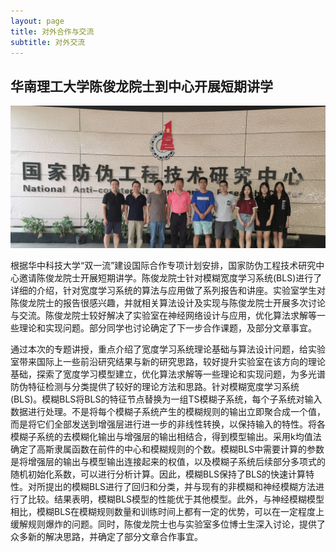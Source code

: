 ```yaml
---
layout: page
title: 对外合作与交流
subtitle: 对外交流
---
```

<!--
 * @Author: Conghao Wong
 * @Date: 2023-03-08 19:13:03
 * @LastEditors: Conghao Wong
 * @LastEditTime: 2023-03-12 10:34:44
 * @Description: file content
 * @Github: https://cocoon2wong.github.io
 * Copyright 2023 Conghao Wong, All Rights Reserved.
-->

## 华南理工大学陈俊龙院士到中心开展短期讲学

<div align="center">
     <img src="/assets/img/cooperations/posts/0-0.jpg">
</div>

根据华中科技大学“双一流”建设国际合作专项计划安排，国家防伪工程技术研究中心邀请陈俊龙院士开展短期讲学。陈俊龙院士针对模糊宽度学习系统(BLS)进行了详细的介绍，针对宽度学习系统的算法与应用做了系列报告和讲座。实验室学生对陈俊龙院士的报告很感兴趣，并就相关算法设计及实现与陈俊龙院士开展多次讨论与交流。陈俊龙院士较好解决了实验室在神经网络设计与应用，优化算法求解等一些理论和实现问题。部分同学也讨论确定了下一步合作课题，及部分文章事宜。

通过本次的专题讲授，重点介绍了宽度学习系统理论基础与算法设计问题，给实验室带来国际上一些前沿研究结果与新的研究思路，较好提升实验室在该方向的理论基础，探索了宽度学习模型建立，优化算法求解等一些理论和实现问题，为多光谱防伪特征检测与分类提供了较好的理论方法和思路。针对模糊宽度学习系统(BLS)。模糊BLS将BLS的特征节点替换为一组TS模糊子系统，每个子系统对输入数据进行处理。不是将每个模糊子系统产生的模糊规则的输出立即聚合成一个值，而是将它们全部发送到增强层进行进一步的非线性转换，以保持输入的特性。将各模糊子系统的去模糊化输出与增强层的输出相结合，得到模型输出。采用k均值法确定了高斯隶属函数在前件的中心和模糊规则的个数。模糊BLS中需要计算的参数是将增强层的输出与模型输出连接起来的权值，以及模糊子系统后续部分多项式的随机初始化系数，可以进行分析计算。因此，模糊BLS保持了BLS的快速计算特性。对所提出的模糊BLS进行了回归和分类，并与现有的非模糊和神经模糊方法进行了比较。结果表明，模糊BLS模型的性能优于其他模型。此外，与神经模糊模型相比，模糊BLS在模糊规则数量和训练时间上都有一定的优势，可以在一定程度上缓解规则爆炸的问题。同时，陈俊龙院士也与实验室多位博士生深入讨论，提供了众多新的解决思路，并确定了部分文章合作事宜。
